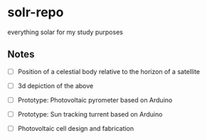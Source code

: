 # solr-repo

everything solar for my study purposes

## Notes

- [ ] Position of a celestial body relative to the horizon of a satellite
- [ ] 3d depiction of the above
- [ ] Prototype: Photovoltaic pyrometer based on Arduino
- [ ] Prototype: Sun tracking turrent based on Arduino
- [ ] Photovoltaic cell design and fabrication

